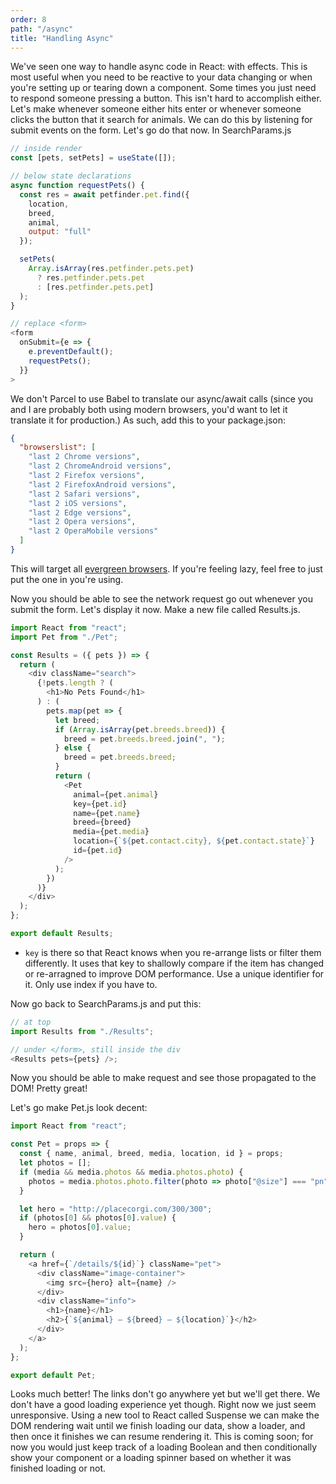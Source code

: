 ```yaml
---
order: 8
path: "/async"
title: "Handling Async"
---
```


We've seen one way to handle async code in React: with effects. This is most useful when you need to be reactive to your data changing or when you're setting up or tearing down a component. Some times you just need to respond someone pressing a button. This isn't hard to accomplish either. Let's make whenever someone either hits enter or whenever someone clicks the button that it search for animals. We can do this by listening for submit events on the form. Let's go do that now. In SearchParams.js

```javascript
// inside render
const [pets, setPets] = useState([]);

// below state declarations
async function requestPets() {
  const res = await petfinder.pet.find({
    location,
    breed,
    animal,
    output: "full"
  });

  setPets(
    Array.isArray(res.petfinder.pets.pet)
      ? res.petfinder.pets.pet
      : [res.petfinder.pets.pet]
  );
}

// replace <form>
<form
  onSubmit={e => {
    e.preventDefault();
    requestPets();
  }}
>
```

We don't Parcel to use Babel to translate our async/await calls (since you and I are probably both using modern browsers, you'd want to let it translate it for production.) As such, add this to your package.json:

```json
{
  "browserslist": [
    "last 2 Chrome versions",
    "last 2 ChromeAndroid versions",
    "last 2 Firefox versions",
    "last 2 FirefoxAndroid versions",
    "last 2 Safari versions",
    "last 2 iOS versions",
    "last 2 Edge versions",
    "last 2 Opera versions",
    "last 2 OperaMobile versions"
  ]
}
```

This will target all [evergreen browsers][evergreen]. If you're feeling lazy, feel free to just put the one in you're using.

Now you should be able to see the network request go out whenever you submit the form. Let's display it now. Make a new file called Results.js.

```javascript
import React from "react";
import Pet from "./Pet";

const Results = ({ pets }) => {
  return (
    <div className="search">
      {!pets.length ? (
        <h1>No Pets Found</h1>
      ) : (
        pets.map(pet => {
          let breed;
          if (Array.isArray(pet.breeds.breed)) {
            breed = pet.breeds.breed.join(", ");
          } else {
            breed = pet.breeds.breed;
          }
          return (
            <Pet
              animal={pet.animal}
              key={pet.id}
              name={pet.name}
              breed={breed}
              media={pet.media}
              location={`${pet.contact.city}, ${pet.contact.state}`}
              id={pet.id}
            />
          );
        })
      )}
    </div>
  );
};

export default Results;
```

- `key` is there so that React knows when you re-arrange lists or filter them differently. It uses that key to shallowly compare if the item has changed or re-arragned to improve DOM performance. Use a unique identifier for it. Only use index if you have to.

Now go back to SearchParams.js and put this:

```javascript
// at top
import Results from "./Results";

// under </form>, still inside the div
<Results pets={pets} />;
```

Now you should be able to make request and see those propagated to the DOM! Pretty great!

Let's go make Pet.js look decent:

```javascript
import React from "react";

const Pet = props => {
  const { name, animal, breed, media, location, id } = props;
  let photos = [];
  if (media && media.photos && media.photos.photo) {
    photos = media.photos.photo.filter(photo => photo["@size"] === "pn");
  }

  let hero = "http://placecorgi.com/300/300";
  if (photos[0] && photos[0].value) {
    hero = photos[0].value;
  }

  return (
    <a href={`/details/${id}`} className="pet">
      <div className="image-container">
        <img src={hero} alt={name} />
      </div>
      <div className="info">
        <h1>{name}</h1>
        <h2>{`${animal} — ${breed} — ${location}`}</h2>
      </div>
    </a>
  );
};

export default Pet;
```

Looks much better! The links don't go anywhere yet but we'll get there. We don't have a good loading experience yet though. Right now we just seem unresponsive. Using a new tool to React called Suspense we can make the DOM rendering wait until we finish loading our data, show a loader, and then once it finishes we can resume rendering it. This is coming soon; for now you would just keep track of a loading Boolean and then conditionally show your component or a loading spinner based on whether it was finished loading or not.

[evergreen]: https://www.techopedia.com/definition/31094/evergreen-browser
